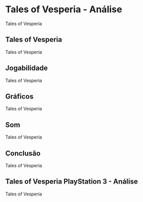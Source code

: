 ---
---

# Tales of Vesperia - Análise

Tales of Vesperia

## Tales of Vesperia

Tales of Vesperia

## Jogabilidade

Tales of Vesperia

## Gráficos

Tales of Vesperia

## Som

Tales of Vesperia

## Conclusão

Tales of Vesperia

## Tales of Vesperia PlayStation 3 - Análise

Tales of Vesperia
